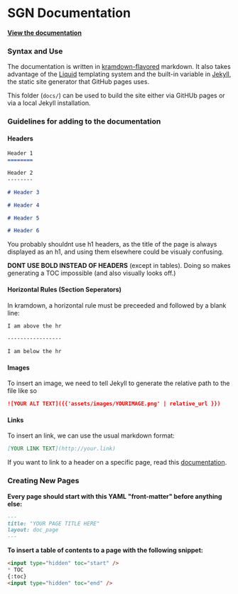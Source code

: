 # SGN Documentation
[**View the documentation**]()

### Syntax and Use
The documentation is written in [kramdown-flavored](https://kramdown.gettalong.org/) markdown. It also takes advantage of the [Liquid](https://shopify.github.io/liquid/) templating system and the built-in variable in [Jekyll](https://jekyllrb.com), the static site generator that GitHub pages uses.

This folder (`docs/`) can be used to build the site either via GitHUb pages or via a local Jekyll installation.

### Guidelines for adding to the documentation

#### Headers
```markdown
Header 1
========

Header 2
--------

# Header 3

# Header 4

# Header 5

# Header 6
```
You probably shouldnt use h1 headers, as the title of the page is always displayed as an h1, and using them elsewhere could be visualy confusing. 

**DONT USE BOLD INSTEAD OF HEADERS** (except in tables). Doing so makes generating a TOC impossible (and also visually looks off.)

#### Horizontal Rules (Section Seperators) 

In kramdown, a horizontal rule must be preceeded and followed by a blank line:
```markdown
I am above the hr

-----------------

I am below the hr
```

#### Images

To insert an image, we need to tell Jekyll to generate the relative path to the file like so 
```markdown
![YOUR ALT TEXT]({{'assets/images/YOURIMAGE.png' | relative_url }})
```

#### Links
To insert an link, we can use the usual markdown format:
```markdown
[YOUR LINK TEXT](http://your.link)
```
If you want to link to a header on a specific page, read this [documentation](https://kramdown.gettalong.org/syntax.html#specifying-a-header-id).

### Creating New Pages
**Every page should start with this YAML "front-matter" before anything else:**
```markdown
---
title: "YOUR PAGE TITLE HERE"
layout: doc_page
---
```
**To insert a table of contents to a page with the following snippet:**
```markdown
<input type="hidden" toc="start" />
* TOC
{:toc}
<input type="hidden" toc="end" />
```
